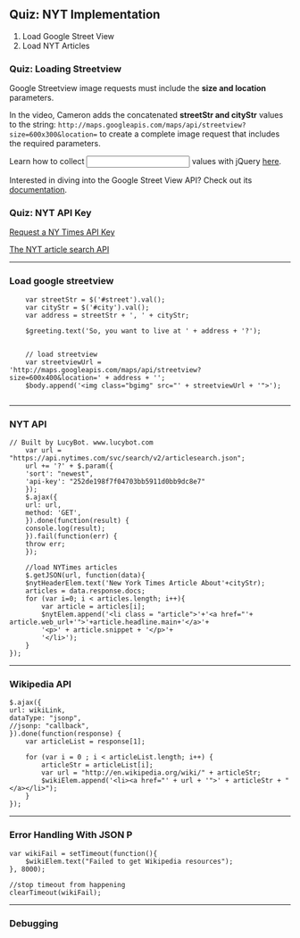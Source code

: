 ## Quiz: NYT Implementation

1. Load Google Street View
1. Load NYT Articles

### Quiz: Loading Streetview
Google Streetview image requests must include the **size and location** parameters.

In the video, Cameron adds the concatenated **streetStr and cityStr** values to the string: ```http://maps.googleapis.com/maps/api/streetview?size=600x300&location=```
to create a complete image request that includes the required parameters.


Learn how to collect **<input>** values with jQuery [here](http://api.jquery.com/val/).

Interested in diving into the Google Street View API? Check out its [documentation](https://developers.google.com/maps/documentation/streetview/).

### Quiz: NYT API Key

[Request a NY Times API Key](http://developer.nytimes.com/)

[The NYT article search API](http://developer.nytimes.com/article_search_v2.json)

---
### Load google streetview
```
    var streetStr = $('#street').val();
    var cityStr = $('#city').val();
    var address = streetStr + ', ' + cityStr;

    $greeting.text('So, you want to live at ' + address + '?');


    // load streetview
    var streetviewUrl = 'http://maps.googleapis.com/maps/api/streetview?size=600x400&location=' + address + '';
    $body.append('<img class="bgimg" src="' + streetviewUrl + '">');


```
---
### NYT API
```
// Built by LucyBot. www.lucybot.com
    var url = "https://api.nytimes.com/svc/search/v2/articlesearch.json";
    url += '?' + $.param({
    'sort': "newest",
    'api-key': "252de198f7f04703bb5911d0bb9dc8e7"
    });
    $.ajax({
    url: url,
    method: 'GET',
    }).done(function(result) {
    console.log(result);
    }).fail(function(err) {
    throw err;
    });

    //load NYTimes articles
    $.getJSON(url, function(data){
    $nytHeaderElem.text('New York Times Article About'+cityStr);
    articles = data.response.docs;
    for (var i=0; i < articles.length; i++){
        var article = articles[i];
        $nytElem.append('<li class = "article">'+'<a href="'+ article.web_url+'">'+article.headline.main+'</a>'+
        '<p>' + article.snippet + '</p>'+
        '</li>');
    }
});
```
---
### Wikipedia API
```
$.ajax({
url: wikiLink,
dataType: "jsonp",
//jsonp: "callback",
}).done(function(response) {
    var articleList = response[1];

    for (var i = 0 ; i < articleList.length; i++) {
        articleStr = articleList[i];
        var url = "http://en.wikipedia.org/wiki/" + articleStr;
        $wikiElem.append('<li><a href="' + url + '">' + articleStr + "</a></li>");
    }
});
```
---
### Error Handling With JSON P
```
var wikiFail = setTimeout(function(){
    $wikiElem.text("Failed to get Wikipedia resources");
}, 8000);

//stop timeout from happening
clearTimeout(wikiFail);
```
---
### Debugging
```

```
